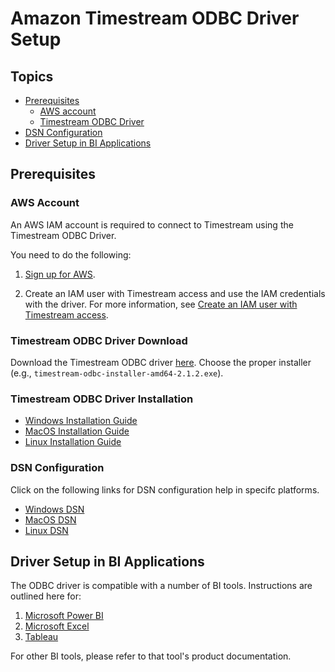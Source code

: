 # Amazon Timestream ODBC Driver Setup

## Topics
- [Prerequisites](#prerequisites)
    - [AWS account](#aws-account)
    - [Timestream ODBC Driver](#timestream-odbc-driver)
- [DSN Configuration](#dsn-configuration)
- [Driver Setup in BI Applications](#driver-setup-in-bi-applications)
    
## Prerequisites

### AWS Account
An AWS IAM account is required to connect to Timestream using the Timestream ODBC Driver. 

You need to do the following:

1. [Sign up for AWS](https://docs.aws.amazon.com/timestream/latest/developerguide/accessing.html#SettingUp.Q.SignUpForAWS).

2. Create an IAM user with Timestream access and use the IAM credentials with the driver. For more information, see [Create an IAM user with Timestream access](https://docs.aws.amazon.com/timestream/latest/developerguide/accessing.html#getting-started.prereqs.iam-user).

### Timestream ODBC Driver Download
Download the Timestream ODBC driver [here](https://github.com/awslabs/amazon-timestream-odbc-driver/releases). Choose the proper installer
(e.g., `timestream-odbc-installer-amd64-2.1.2.exe`). 

### Timestream ODBC Driver Installation
- [Windows Installation Guide](windows-installation-guide.md)
- [MacOS Installation Guide](macOS-installation-guide.md)
- [Linux Installation Guide](linux-installation-guide.md)

### DSN Configuration
Click on the following links for DSN configuration help in specifc platforms.

- [Windows DSN](windows-dsn-configuration.md)
- [MacOS DSN](macOS-dsn-configuration.md)
- [Linux DSN](linux-dsn-configuration.md)

## Driver Setup in BI Applications
The ODBC driver is compatible with a number of BI tools. Instructions are outlined here for:
1. [Microsoft Power BI](microsoft-power-bi.md)
2. [Microsoft Excel](microsoft-excel.md)
2. [Tableau](tableau.md)

For other BI tools, please refer to that tool's product documentation.
